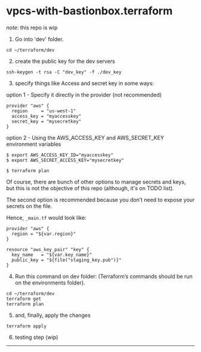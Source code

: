 # vpcs-with-bastionbox.terraform

*note*: this repo is wip


1.  Go into 'dev' folder.

```
cd ~/terraform/dev
```

2.  create the public key for the dev servers

```
ssh-keygen -t rsa -C "dev_key" -f ./dev_key

```

3.  specify things like Access and secret key in some ways:

option 1 - Specify it directly in the provider (not recommended)

```
provider "aws" {
  region     = "us-west-1"
  access_key = "myaccesskey"
  secret_key = "mysecretkey"
}
```

option 2 - Using the AWS_ACCESS_KEY and AWS_SECRET_KEY environment variables

```
$ export AWS_ACCESS_KEY_ID="myaccesskey"
$ export AWS_SECRET_ACCESS_KEY="mysecretkey"

$ terraform plan

```

Of course, there are bunch of other options to manage secrets and keys, but this is not the objective of this repo (although, it's on TODO list).

The second option is recommended because you don’t need to expose your secrets on the file.

Hence, `_main.tf` would look like:

```
provider "aws" {
  region = "${var.region}"
}

resource "aws_key_pair" "key" {
  key_name   = "${var.key_name}"
  public_key = "${file("staging_key.pub")}"
}

```

4. Run this command on dev folder: (Terraform’s commands should be run on the environments folder).

```
cd ~/terraform/dev
terraform get
terraform plan

```

5.  and, finally, apply the changes

```
terraform apply

```

6. testing step (wip)



---
